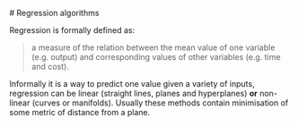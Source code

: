 # Regression algorithms

Regression is formally defined as: 

> a measure of the relation between the mean value of one variable (e.g. output) and corresponding values of other variables (e.g. time and cost).

Informally it is a way to predict one value given a variety of inputs, regression can be linear (straight lines, planes and hyperplanes) **or** non-linear (curves or manifolds). Usually these methods contain minimisation of some metric of distance from a plane.